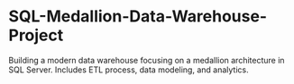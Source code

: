 # SQL-Medallion-Data-Warehouse-Project
Building a modern data warehouse focusing on a medallion architecture in SQL Server. Includes ETL process, data modeling, and analytics.

